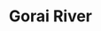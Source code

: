 ---
title: "Gorai River"
title_bn: "গড়াই নদী"
description: "It is the major tributary river of Ganga. At the upper stream it is known as Gorai that flows from Talbaria Upazilla, Kustia to Mohammadpur upazilla, Narail.  And at the lower stream, it is known as Modhumati River. Total length of the river is 89 km with average width 450 meter."
---